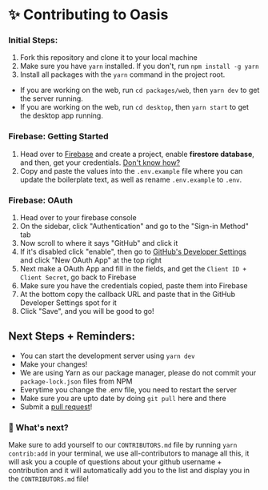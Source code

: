 # ✨ Contributing to Oasis 

### Initial Steps:
1. Fork this repository and clone it to your local machine
2. Make sure you have `yarn` installed. If you don't, run ```npm install -g yarn```
3. Install all packages with the `yarn` command in the project root.
- If you are working on the web, run `cd packages/web`, then `yarn dev` to get the server running. 
- If you are working on the web, run `cd desktop`, then `yarn start` to get the desktop app running.

### Firebase: Getting Started

1. Head over to [Firebase](https://firebase.google.com) and create a project, enable **firestore database**, and then, get your credentials. [Don't know how?](https://www.c-sharpcorner.com/article/how-to-create-firebase-web-app-get/) 
2. Copy and paste the values into the `.env.example` file where you can update the boilerplate text, as well as rename `.env.example` to `.env`.

### Firebase: OAuth

1. Head over to your firebase console
2. On the sidebar, click "Authentication" and go to the "Sign-in Method" tab
3. Now scroll to where it says "GitHub" and click it
4. If it's disabled click "enable", then go to <a href="https://github.com/settings/developers">GitHub's Developer Settings</a> and click "New OAuth App" at the top right
5. Next make a OAuth App and fill in the fields, and get the `Client ID + Client Secret`, go back to Firebase
6. Make sure you have the credentials copied, paste them into Firebase
7. At the bottom copy the callback URL and paste that in the GitHub Developer Settings spot for it
8. Click "Save", and you will be good to go!

## Next Steps + Reminders:

- You can start the development server using `yarn dev`
- Make your changes!
- We are using Yarn as our package manager, please do not commit your ```package-lock.json``` files from NPM
- Everytime you change the .env file, you need to restart the server
- Make sure you are upto date by doing ```git pull``` here and there
- Submit a <a href="https://github.com/heybereket/oasis/pulls">pull request</a>!

### 👀 What's next?
Make sure to add yourself to our `CONTRIBUTORS.md` file by running `yarn contrib:add` in your terminal, we use all-contributors to manage all this, it will ask you a couple of questions about your github username + contribution and it will automatically add you to the list and display you in the `CONTRIBUTORS.md` file!
